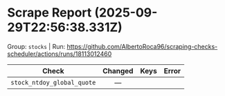 # Scrape Report (2025-09-29T22:56:38.331Z)

Group: `stocks`  |  Run: https://github.com/AlbertoRoca96/scraping-checks-scheduler/actions/runs/18113012460

| Check | Changed | Keys | Error |
|---|:---:|:--|:--|
| `stock_ntdoy_global_quote` | — |  |  |
